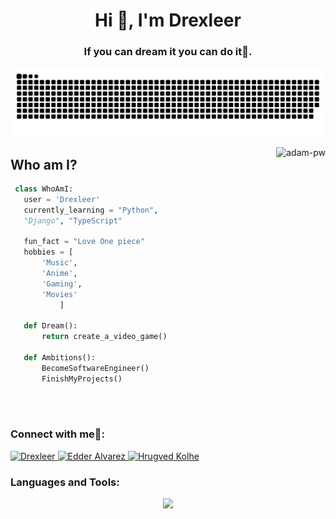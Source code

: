 
<h1 align="center">Hi 👋, I'm Drexleer</h1>
<h3 align="center">If you can dream it you can do it🌟.</h3>

<!--- snake -->
<div align="center">
  <img  src="https://github.com/1999AZZAR/1999AZZAR/blob/main/resources/img/grid-snake.svg"
       alt="snake" /></a>
</div>

<p><img align="right" src="https://github.com/Adam-pw/Adam-pw/blob/main/animation_500_kxa883sd.gif" alt="adam-pw" /></p>


## Who am I?

 ```python
  class WhoAmI:
    user = 'Drexleer'
    currently_learning = "Python",
	"Django", "TypeScript"

    fun_fact = "Love One piece"
	hobbies = [
		'Music',
		'Anime',
		'Gaming',
		'Movies'
			]
	
	def Dream():
		return create_a_video_game()
	
	def Ambitions():
		BecomeSoftwareEngineer()
		FinishMyProjects()
	
 ```

<br>
<!--icons and links-->
<h3 align="left">Connect with me🤝:</h3>
<p align="left">
<!-----Social Accounts------>
	<!-----Portfolio------>
<!-- <a href="https://hrugved06.github.io/Portfolio-Hrugved-Kolhe/">
<img border="0" alt="Hrugved Kolhe" src="https://img.icons8.com/external-itim2101-lineal-color-itim2101/40/000000/external-resume-business-recruitment-itim2101-lineal-color-itim2101.png"/>
</a>-->

<a href="https://www.linkedin.com/in/Drexleer/">
<img border="0" alt="Drexleer" src="https://img.icons8.com/doodle/40/000000/linkedin--v2.png"/>
</a>

<a href="https://www.instagram.com/edder.alvarez.01">
<img border="0" alt="Edder Alvarez" src="https://img.icons8.com/doodle/38/000000/instagram--v1.png"/>
</a>

<a href="mailto:drexleer01@gmail.com">
<img border="0" alt="Hrugved Kolhe" src="https://img.icons8.com/doodle/38/000000/gmail-new.png"/>
</a>
</p>

<h3 align="left">Languages and Tools:</h3>
<p align="center">
  <a href="https://skillicons.dev">
    <img src="https://skillicons.dev/icons?i=git,react,ts,js,html,css,tailwind,bootstrap,discord,mongodb,netlify,nodejs,ps,postgres,redux,express,figma,postman,regex,sequelize,vite,styledcomponents" />
  </a>
</p>
<br>
